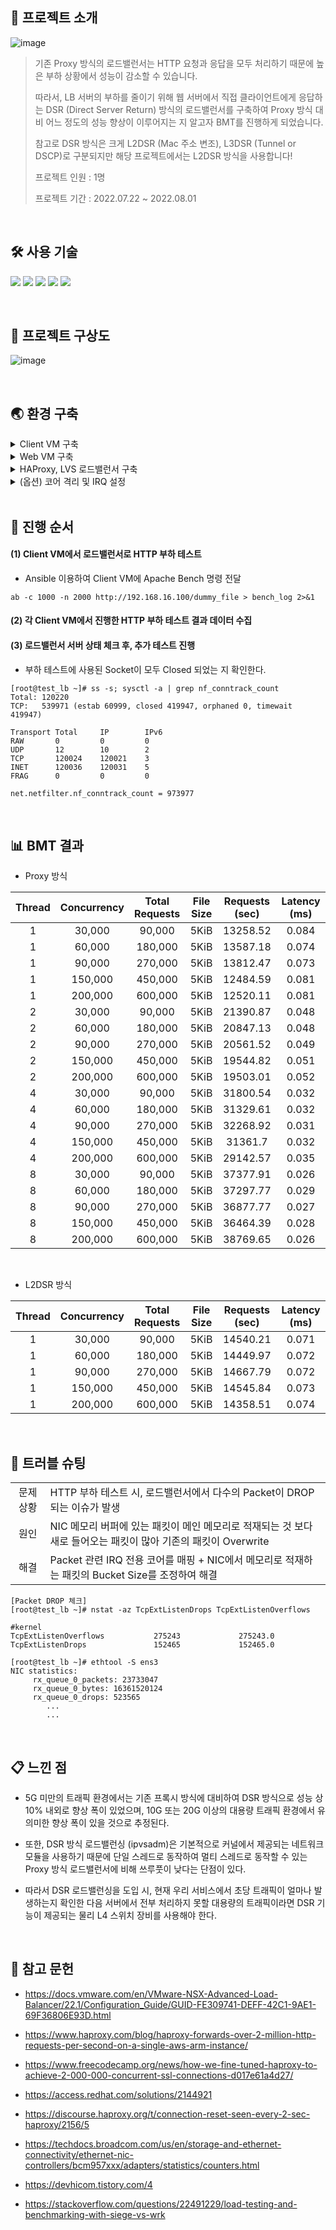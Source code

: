 ## 📝 프로젝트 소개

![image](https://github.com/akgkfk3/L2DSR-Load-Balancing-PoC-BMT/assets/55624470/24145d32-9614-42b1-8748-6176f62aa336)

> 기존 Proxy 방식의 로드밸런서는 HTTP 요청과 응답을 모두 처리하기 때문에 높은 부하 상황에서 성능이 감소할 수 있습니다.
>
> 따라서, LB 서버의 부하를 줄이기 위해 웹 서버에서 직접 클라이언트에게 응답하는 DSR (Direct Server Return) 방식의 로드밸런서를 구축하여 Proxy 방식 대비 어느 정도의 성능 향상이 이루어지는 지 알고자 BMT를 진행하게 되었습니다.
> 
> 참고로 DSR 방식은 크게 L2DSR (Mac 주소 변조), L3DSR (Tunnel or DSCP)로 구분되지만 해당 프로젝트에서는 L2DSR 방식을 사용합니다!  <br/>
> 
> 프로젝트 인원 : 1명
>  
> 프로젝트 기간 : 2022.07.22 ~ 2022.08.01

<br/>

## 🛠 사용 기술

<img src="https://img.shields.io/badge/linux-FCC624?style=for-the-badge&logo=linux&logoColor=black"> <img src="https://img.shields.io/badge/Ansible-EE0000?style=for-the-badge&logo=Ansible&logoColor=black"> <img src="https://img.shields.io/badge/HAProxy-0061FF?style=for-the-badge&logoColor=black"> <img src="https://img.shields.io/badge/Linux Virtual Server-0061FF?style=for-the-badge&logoColor=black"> <img src="https://img.shields.io/badge/Nginx-009639?style=for-the-badge&logo=Nginx&logoColor=black">


<br/>

## 🔎 프로젝트 구상도

![image](https://github.com/akgkfk3/L2DSR-Load-Balancing-PoC-BMT/assets/55624470/559da4c4-1f77-405b-9c85-15878500bfec)


<br/>

## 🌏 환경 구축

<details>
<summary>Client VM 구축</summary>

<br/>

<b>1. 벤치마크 테스트 툴 설치 (Rocky Linux 8) </b>

```
dnf install -y httpd-tools 
```

<b>2. TCP 커널 튜닝 </b>

- Setting sysctl.conf

```
cat <<EOF > /etc/sysctl.conf

### TCP
net.core.somaxconn = 250000
net.ipv4.tcp_max_orphans = 15000
net.ipv4.tcp_max_tw_buckets = 700000
net.ipv4.tcp_fin_timeout = 120
net.ipv4.tcp_syncookies = 1
net.ipv4.tcp_syn_retries = 5
net.ipv4.tcp_max_syn_backlog = 1000000
net.ipv4.tcp_keepalive_time = 30
net.ipv4.tcp_keepalive_intvl = 5
net.ipv4.tcp_keepalive_probes = 10
net.ipv4.tcp_window_scaling = 1
net.core.netdev_max_backlog = 1000000
net.netfilter.nf_conntrack_max = 700000

### Socket Buffer Size & Memory
### Unit = byte / only net.ipv4.tcp_mem's Unit = Page (4096 byte)
net.core.rmem_default=253952
net.core.wmem_default=253952
net.core.rmem_max=16777216
net.core.wmem_max=16777216
net.ipv4.tcp_rmem=4096 16384 4194304
net.ipv4.tcp_wmem=8192 16384 4194304
net.ipv4.tcp_mem = 185688 247584 6291456

### file-descripter (Linux에서는 TCP 소켓 또한 파일로 취급)
fs.file-max = 2000000

### ETC
net.ipv4.ip_forward = 1
net.ipv4.conf.all.rp_filter = 0
net.ipv4.ip_local_port_range = 1024 65535
vm.swappiness = 100
net.ipv6.conf.all.disable_ipv6 = 1
net.ipv6.conf.default.disable_ipv6 = 1

EOF
```

- Apply sysctl.conf

```
sysctl -p --system
```

</details>

<details>
<summary>Web VM 구축</summary>

<br/>

<b>1. Nginx 웹 서버 구축 (Rocky Linux 8) </b>

- Install Nginx
```
dnf install -y nginx
```

- Setting Nginx Configuration

```
cat <<EOF > /etc/nginx/nginx.conf
user nginx;
worker_processes 2;
worker_rlimit_nofile 1000000;
error_log /var/log/nginx/error.log;
pid /run/nginx.pid;

# Load dynamic modules. See /usr/share/doc/nginx/README.dynamic.
include /usr/share/nginx/modules/*.conf;

events {
	worker_connections 200000;
}

http {
    log_format  main  '$remote_addr - $remote_user [$time_local] "$request" '
                      '$status $body_bytes_sent "$http_referer" '
                      '"$http_user_agent" "$http_x_forwarded_for"';

    access_log  /var/log/nginx/access.log  main;

    sendfile            on;
    tcp_nopush          on;
    tcp_nodelay         on;
    client_body_timeout 2m;
    client_header_timeout 2m;
    send_timeout 2.5m;
    resolver_timeout 2m;
    keepalive_timeout   2m;
    types_hash_max_size 2048;

    include             /etc/nginx/mime.types;
    default_type        application/octet-stream;

    # Load modular configuration files from the /etc/nginx/conf.d directory.
    # See http://nginx.org/en/docs/ngx_core_module.html#include
    # for more information.
    include /etc/nginx/conf.d/*.conf;

    server {
        listen       80 default_server backlog=300000;
        listen       [::]:80 default_server;
        server_name  _;
        root         /usr/share/nginx/html;

        # Load configuration files for the default server block.
        include /etc/nginx/default.d/*.conf;

        location / {
        }

        error_page 404 /404.html;
            location = /40x.html {
        }

        error_page 500 502 503 504 /50x.html;
            location = /50x.html {
        }
    }

    # https 설정은 생략
}
EOF
```

- Restart Nginx Service

```
systemctl daemon-reload
systemctl restart nginx
```

<b>2. TCP 커널 튜닝 </b>

- Setting sysctl.conf

```
cat <<EOF > /etc/sysctl.conf

### TCP
net.core.somaxconn = 500000
net.ipv4.tcp_max_orphans = 30000
net.ipv4.tcp_max_tw_buckets = 1500000
net.ipv4.tcp_fin_timeout = 120
net.ipv4.tcp_syncookies = 1
net.ipv4.tcp_syn_retries = 5
net.ipv4.tcp_max_syn_backlog = 1000000
net.ipv4.tcp_keepalive_time = 30
net.ipv4.tcp_keepalive_intvl = 5
net.ipv4.tcp_keepalive_probes = 10
net.ipv4.tcp_window_scaling = 1
net.core.netdev_max_backlog = 1000000
net.core.netdev_budget = 100000
net.core.netdev_weight = 10000
net.core.netdev_budget_usecs = 5000
net.netfilter.nf_conntrack_max = 700000

### Socket Buffer Size & Memory
### Unit = byte / only net.ipv4.tcp_mem's Unit = Page (4096 byte)
net.core.rmem_default=253952
net.core.wmem_default=253952
net.core.rmem_max=16777216
net.core.wmem_max=16777216
net.ipv4.tcp_rmem=4096 16384 4194304
net.ipv4.tcp_wmem=8192 16384 4194304
net.ipv4.tcp_mem = 185688 247584 6291456

### file-descripter (Linux에서는 TCP 소켓 또한 파일로 취급)
fs.file-max = 2000000

### ETC
net.ipv4.ip_forward = 1
net.ipv4.conf.all.rp_filter = 0
net.ipv4.ip_local_port_range = 1024 65535
vm.swappiness = 100
net.ipv6.conf.all.disable_ipv6 = 1
net.ipv6.conf.default.disable_ipv6 = 1

EOF
```

- Apply sysctl.conf

```
sysctl -p --system
```

<b>3. (L2DSR) VIP 설정 </b>

- Setting sysctl.conf

```
ifconfig eth0:0 192.168.16.100/32			// VIP 추가

cat <<EOF >> /etc/sysctl.conf				// Disable ARP (VIP)
### DSR
net.ipv4.conf.lo.arp_ignore = 1
net.ipv4.conf.lo.arp_announce = 2
net.ipv4.conf.all.arp_ignore = 1
net.ipv4.conf.all.arp_announce = 2
net.ipv4.conf.default.arp_ignore = 1
net.ipv4.conf.default.arp_announce = 2
net.ipv4.conf.eth0.arp_ignore = 1
net.ipv4.conf.eth0.arp_announce = 2
EOF
```

- Apply sysctl.conf

```
sysctl -p --system
```

</details>

<details>
<summary>HAProxy, LVS 로드밸런서 구축</summary>

<br/>

<b>1. HAProxy 로드밸런서 구축 (Rocky Linux 8) </b>

- Install Build Package

```
dnf install -y gcc openssl-devel make pcre-devel readline-devel systemd-devel
```

- Install Lua 5.3

```
wget https://www.lua.org/ftp/lua-5.3.5.tar.gz --no-check-certificate
tar xvf lua-5.3.5.tar.gz
cd ~/lua-5.3.5
make INSTALL_TOP=/opt/lua-5.3.5 linux install
```

- Install HAProxy 2.2.25

```
wget http://www.haproxy.org/download/2.2/src/haproxy-2.2.25.tar.gz
tar xvf haproxy-2.2.25.tar.gz
cd ~/haproxy-2.2.25
make clean
make -j $(nproc) TARGET=linux-glibc USE_OPENSSL=1 USE_ZLIB=1 USE_LUA=1 USE_PCRE=1 USE_SYSTEMD=1 \
LUA_INC=/opt/lua-5.3.5/include LUA_LIB=/opt/lua-5.3.5/lib 
sudo make install
```

- (Optional) Self-Signed Certificate for HTTPS 

```
openssl genrsa -out server.key 2048
openssl req -new -key server.key -out server.csr \
-subj "/C=KR/ST=GeongGi/L=PhanGyo/O=Test/OU=CloudDev/CN=192.168.16.100"
openssl x509 -req -days 3650 -in server.csr -signkey server.key -out server.crt
openssl x509 -text -in server.crt
cat server.crt server.key > server.pem
```

- Setting HAProxy Config

```
#---------------------------------------------------------------------
# Global settings
#---------------------------------------------------------------------
global
    daemon
      maxconn 500000
      ulimit-n 1048576
      nbthread 4			// 코어 개수
      cpu-map 1/1-4 0-23		// 코어 매핑
    tune.bufsize 16384
    tune.maxrewrite 1024
    #tune.ssl.cachesize 100000
    #tune.ssl.lifetime 600
    pidfile     /var/run/haproxy/lbg_thread.pid
    #stats socket /var/lib/haproxy/lbg_thead4
    tune.ssl.default-dh-param 2048

#---------------------------------------------------------------------
# Defaults settings
#---------------------------------------------------------------------
defaults
    backlog                 15000
    maxconn                 10000
    retries                 3
    mode                    http
    option redispatch
    option dontlognull
    timeout connect 210s
    timeout client 200s
    timeout server 200s
    timeout http-request 180s
    timeout http-keep-alive 180s

#---------------------------------------------------------------------
# Frontend settings
#---------------------------------------------------------------------
frontend haproxy_bmt
    bind 192.168.16.100:80
    bind 192.168.16.100:443 ssl crt /root/haproxy/certs/server.pem
    log 127.0.0.1:514 local1
    rate-limit sessions 120000
    default_backend             web

#---------------------------------------------------------------------
# Backend settings
#---------------------------------------------------------------------
backend web
    balance     roundrobin
    server web01 172.16.0.101:80 check
    server web02 172.16.0.102:80 check
    server web03 172.16.0.103:80 check
    server web04 172.16.0.104:80 check
    server web05 172.16.0.105:80 check
    server web06 172.16.0.106:80 check
    server web07 172.16.0.107:80 check
    server web08 172.16.0.108:80 check
    server web09 172.16.0.109:80 check
    server web10 172.16.0.110:80 check
    server web11 172.16.0.111:80 check
    server web12 172.16.0.112:80 check
    server web13 172.16.0.113:80 check
    server web14 172.16.0.114:80 check
    server web15 172.16.0.115:80 check
    server web16 172.16.0.116:80 check
    server web17 172.16.0.117:80 check
    server web18 172.16.0.118:80 check
    server web19 172.16.0.119:80 check
    server web20 172.16.0.120:80 check
    server web21 172.16.0.121:80 check
    server web22 172.16.0.122:80 check
    server web23 172.16.0.123:80 check
    server web24 172.16.0.124:80 check
    server web25 172.16.0.125:80 check
```

<b>2. LVS 로드밸런서 구축 (Rocky Linux 8) </b>

- Install Linux Virtual Server (1.27v)

```
dnf install -y ipvsadm
```

- Start LVS

```
ipvsadm -A -t 192.168.16.100:80 -s rr
ipvsadm -a -t 192.168.16.100:80 -r 172.16.0.101:80 -g -x 35000 -y 35000
ipvsadm -a -t 192.168.16.100:80 -r 172.16.0.102:80 -g -x 35000 -y 35000
ipvsadm -a -t 192.168.16.100:80 -r 172.16.0.103:80 -g -x 35000 -y 35000
ipvsadm -a -t 192.168.16.100:80 -r 172.16.0.104:80 -g -x 35000 -y 35000
ipvsadm -a -t 192.168.16.100:80 -r 172.16.0.105:80 -g -x 35000 -y 35000
ipvsadm -a -t 192.168.16.100:80 -r 172.16.0.106:80 -g -x 35000 -y 35000
ipvsadm -a -t 192.168.16.100:80 -r 172.16.0.107:80 -g -x 35000 -y 35000
ipvsadm -a -t 192.168.16.100:80 -r 172.16.0.108:80 -g -x 35000 -y 35000
ipvsadm -a -t 192.168.16.100:80 -r 172.16.0.109:80 -g -x 35000 -y 35000
ipvsadm -a -t 192.168.16.100:80 -r 172.16.0.110:80 -g -x 35000 -y 35000
ipvsadm -a -t 192.168.16.100:80 -r 172.16.0.111:80 -g -x 35000 -y 35000
ipvsadm -a -t 192.168.16.100:80 -r 172.16.0.112:80 -g -x 35000 -y 35000
ipvsadm -a -t 192.168.16.100:80 -r 172.16.0.113:80 -g -x 35000 -y 35000
ipvsadm -a -t 192.168.16.100:80 -r 172.16.0.114:80 -g -x 35000 -y 35000
ipvsadm -a -t 192.168.16.100:80 -r 172.16.0.115:80 -g -x 35000 -y 35000
ipvsadm -a -t 192.168.16.100:80 -r 172.16.0.116:80 -g -x 35000 -y 35000
ipvsadm -a -t 192.168.16.100:80 -r 172.16.0.117:80 -g -x 35000 -y 35000
ipvsadm -a -t 192.168.16.100:80 -r 172.16.0.118:80 -g -x 35000 -y 35000
ipvsadm -a -t 192.168.16.100:80 -r 172.16.0.119:80 -g -x 35000 -y 35000
ipvsadm -a -t 192.168.16.100:80 -r 172.16.0.120:80 -g -x 35000 -y 35000
ipvsadm -a -t 192.168.16.100:80 -r 172.16.0.121:80 -g -x 35000 -y 35000
ipvsadm -a -t 192.168.16.100:80 -r 172.16.0.122:80 -g -x 35000 -y 35000
ipvsadm -a -t 192.168.16.100:80 -r 172.16.0.123:80 -g -x 35000 -y 35000
ipvsadm -a -t 192.168.16.100:80 -r 172.16.0.124:80 -g -x 35000 -y 35000
ipvsadm -a -t 192.168.16.100:80 -r 172.16.0.125:80 -g -x 35000 -y 35000
```

<b>3. TCP 커널 튜닝 </b>

- Setting sysctl.conf

```
cat <<EOF > /etc/sysctl.conf

### TCP
net.core.somaxconn = 500000
net.ipv4.tcp_max_orphans = 30000
net.ipv4.tcp_max_tw_buckets = 1500000
net.ipv4.tcp_fin_timeout = 120
net.ipv4.tcp_syncookies = 1
net.ipv4.tcp_syn_retries = 5
net.ipv4.tcp_max_syn_backlog = 1000000
net.ipv4.tcp_keepalive_time = 30
net.ipv4.tcp_keepalive_intvl = 5
net.ipv4.tcp_keepalive_probes = 10
net.ipv4.tcp_window_scaling = 1
net.core.netdev_max_backlog = 1000000
net.core.netdev_budget = 100000
net.core.netdev_weight = 10000
net.core.netdev_budget_usecs = 5000
net.netfilter.nf_conntrack_max = 700000

### Socket Buffer Size & Memory
### Unit = byte / only net.ipv4.tcp_mem's Unit = Page (4096 byte)
net.core.rmem_default=253952
net.core.wmem_default=253952
net.core.rmem_max=16777216
net.core.wmem_max=16777216
net.ipv4.tcp_rmem=4096 16384 4194304
net.ipv4.tcp_wmem=8192 16384 4194304
net.ipv4.tcp_mem = 185688 247584 6291456

### file-descripter (Linux에서는 TCP 소켓 또한 파일로 취급)
fs.file-max = 2000000

### ETC
net.ipv4.ip_forward = 1
net.ipv4.conf.all.rp_filter = 0
net.ipv4.ip_local_port_range = 1024 65535
vm.swappiness = 100
net.ipv6.conf.all.disable_ipv6 = 1
net.ipv6.conf.default.disable_ipv6 = 1

EOF
```


</details>

<details>
<summary>(옵션) 코어 격리 및 IRQ 설정</summary>

<br/>

<b>[개요]</b>

- 기본적으로 프로세스(스레드)는 운영체제에게 CPU를 할당 받아서 자신의 문맥 (Context)를 실행한다.

- 하지만 모든 CPU 코어는 공유하기 때문에 프로세스(스레드) 간의 CPU 경합이 발생하여 매 테스트마다 표준 편차가 일정하지 않다.

- SLA 99.9%를 달성해야 하는 서비스의 경우, CPU 코어를 격리하여 해당 프로세스에 코어를 매핑해주어야 한다. 

- 코어를 격리한다는 것은 OS의 기본적인 CPU 스케쥴링에서 해당 코어를 제외하는 것을 의미하며 특정 프로세스에 해당 코어를 매핑하지 않는 이상, 격리된 CPU 코어는 절대 사용되지 않는다.

- 정리하자면 여기서는 크게 2가지 설정을 할 예정인데 하나는 CPU 코어를 격리하여 로드밸런싱 프로세스에 해당 코어를 매핑해줄 것이고, 또 다른 하나는 격리된 CPU 코어를 특정 IRQ 전용 코어로 매핑해줄 것이다.

- 특정 IRQ란 간단히 말해서 NIC에 있는 패킷을 메인 메모리로 적재하는 IRQ를 의미하는데 대용량의 트래픽 환경에서는 패킷 DROP을 줄이기 위해 무조건 설정해주어야 한다.

<br/>

<b>1. CPU 코어 격리 (Rocky Linux 8)</b>

- isolate CPU Core

```
vim /etc/default/grub
---------------------------------------------------------------
		...
GRUB_CMDLINE_LINUX="crashkernel=auto rhgb quiet isolcpus=0-12"		// 격리할 CPU 코어 번호 지정
		...
---------------------------------------------------------------
grub2-mkconfig -o /boot/grub2/grub.cfg
systemctl stop irqbalance.service					// irqbalance 데몬은 하드웨어 인터럽트를 여러 CPU 코어에 분산해주는 역할을 하는데
systemctl disable irqbalance.service					// 코어 매핑에 영향을 끼칠 수 있으므로 해당 데몬 중지한다.
sysctl -w "kernel.numa_balancing = 0"
sysctl --system
```

- check isolated CPU Cores

```
cat /sys/devices/system/cpu/isolated
```

<b>2. 로드밸런싱 프로세스에 전용 CPU 코어 매핑</b>

- tasket 커맨드를 이용한 코어 매핑

```
taskset -c 0-3 haproxy -D -f haproxy.cfg
```

- HAProxy Config를 통한 코어 매핑

```
#---------------------------------------------------------------------
# Global settings
#---------------------------------------------------------------------
global
    daemon
      maxconn 500000
      ulimit-n 1048576
      nbthread 4			// 코어 개수
      cpu-map 1/1-4 0-3			// 코어 매핑
		...
		...
```

<b>3. 패킷 관련 IRQ에 전용 CPU 코어 매핑</b>

- modify Rx, Tx Ring buffer Size and qdisc (backlog, txqueuelen)

```
ethtool -g p2p2 								// 상태 확인
ethtool -G p2p2 rx 2047								// rx 버퍼 사이즈 수정
ethtool -G P2P2 tx 2047								// tx 버퍼 사이즈 수정

sysctl -w "net.core.netdev_max_backlog = 9000000"				// incoming  - backlog Size
ifconfig p2p2 txqueuelen 30000							// Outcoming - txqueuelen Size 
```

- Setting Multi-Rx, Tx queue

```
ethtool -l p2p2									// 상태 확인 (combined이 1이면 Disable 상태, 2 이상이 Multi Queue)
ethtool -L p2p2 combined 4							// Rx,Tx Queue 5개 생성 후 Combined
ethtool -n p2p2 rx-flow-hash tcp4						// NIC에서 Hash 기반으로 패킷을 여러 Rx, Tx queue로 분산한다.
```

- Setting IRQ Affinity

```
cat /proc/interrupt | grep p2p2-TxRx						// 포트 이름에 따라 다를 수도 있으니 처음엔 전체 출력 후 찾아볼 것
echo 6 > /proc/irq/105/smp_affinity_list    					// 105번 IRQ는 격리된 코어 6번으로만 처리한다.                                                 
echo 7 > /proc/irq/106/smp_affinity_list                       			// 106번 IRQ는 격리된 코어 7번으로만 처리한다.
echo 8 > /proc/irq/107/smp_affinity_list					// 107번 IRQ는 격리된 코어 8번으로만 처리한다.
echo 9 > /proc/irq/108/smp_affinity_list					// 108번 IRQ는 격리된 코어 9번으로만 처리한다.
echo 10 > /proc/irq/109/smp_affinity_list					// 109번 IRQ는 격리된 코어 10번으로만 처리한다.
```

- Check IRQ Affinity

```
hping --flood --udp x.x.x.x							// 다른 서버에서 무작위 패킷 전송
watch "cat/proc/interrupt | grep p2p2"						// 전용 코어에서 실행되는지 확인
watch -n 1 "ethtool -S p2p2 | grep -E 'rx_ucast_packets|rx_bcast_packets \	// Hash 기반으로 여러 Multi Queue로 분산되는지 확인
|rx_discards|rx_drops|tx_ucast_packets|tx_bcast_packets|tx_discards|tx_drops'"
```

</details>

<br/>

## 🔀 진행 순서

#### (1) Client VM에서 로드밸런서로 HTTP 부하 테스트

- Ansible 이용하여 Client VM에 Apache Bench 명령 전달

```
ab -c 1000 -n 2000 http://192.168.16.100/dummy_file > bench_log 2>&1
```

#### (2) 각 Client VM에서 진행한 HTTP 부하 테스트 결과 데이터 수집

#### (3) 로드밸런서 서버 상태 체크 후, 추가 테스트 진행

- 부하 테스트에 사용된 Socket이 모두 Closed 되었는 지 확인한다.

```
[root@test_lb ~]# ss -s; sysctl -a | grep nf_conntrack_count
Total: 120220
TCP:   539971 (estab 60999, closed 419947, orphaned 0, timewait 419947)

Transport Total     IP        IPv6
RAW       0         0         0
UDP       12        10        2
TCP       120024    120021    3
INET      120036    120031    5
FRAG      0         0         0

net.netfilter.nf_conntrack_count = 973977
```

<br/>

## 📊 BMT 결과

- Proxy 방식

|Thread|Concurrency|Total Requests|File Size|Requests (sec)|Latency (ms)
|:---:|:---:|:---:|:---:|:---:|:---:|
|1|30,000|90,000|5KiB|13258.52|0.084|
|1|60,000|180,000|5KiB|13587.18|0.074|
|1|90,000|270,000|5KiB|13812.47|0.073|
|1|150,000|450,000|5KiB|12484.59|0.081|
|1|200,000|600,000|5KiB|12520.11|0.081|
|2|30,000|90,000|5KiB|21390.87|0.048|
|2|60,000|180,000|5KiB|20847.13|0.048|
|2|90,000|270,000|5KiB|20561.52|0.049|
|2|150,000|450,000|5KiB|19544.82|0.051|
|2|200,000|600,000|5KiB|19503.01|0.052|
|4|30,000|90,000|5KiB|31800.54|0.032|
|4|60,000|180,000|5KiB|31329.61|0.032|
|4|90,000|270,000|5KiB|32268.92|0.031|
|4|150,000|450,000|5KiB|31361.7|0.032|
|4|200,000|600,000|5KiB|29142.57|0.035|
|8|30,000|90,000|5KiB|37377.91|0.026|
|8|60,000|180,000|5KiB|37297.77|0.029|
|8|90,000|270,000|5KiB|36877.77|0.027|
|8|150,000|450,000|5KiB|36464.39|0.028|
|8|200,000|600,000|5KiB|38769.65|0.026|

<br/>

- L2DSR 방식

|Thread|Concurrency|Total Requests|File Size|Requests (sec)|Latency (ms)
|:---:|:---:|:---:|:---:|:---:|:---:|
|1|30,000|90,000|5KiB|14540.21|0.071|
|1|60,000|180,000|5KiB|14449.97|0.072|
|1|90,000|270,000|5KiB|14667.79|0.072|
|1|150,000|450,000|5KiB|14545.84|0.073|
|1|200,000|600,000|5KiB|14358.51|0.074|

<br/>

## 🌟 트러블 슈팅

<table>
  	<tr>
  		<td align="center">
      			문제 상황  
    		</td>
		<td>
      			HTTP 부하 테스트 시, 로드밸런서에서 다수의 Packet이 DROP 되는 이슈가 발생
    		</td>
  	</tr>
	<tr>
		<td align="center">
			원인
		</td>
		<td>
   			NIC 메모리 버퍼에 있는 패킷이 메인 메모리로 적재되는 것 보다 새로 들어오는 패킷이 많아 기존의 패킷이 Overwrite 
    		</td>
	</tr>
 	<tr>
     		<td align="center">
			해결
		</td>
		<td>
      			Packet 관련 IRQ 전용 코어를 매핑 + NIC에서 메모리로 적재하는 패킷의 Bucket Size를 조정하여 해결
    		</td>
      	</tr>
</table>

```
[Packet DROP 체크]
[root@test_lb ~]# nstat -az TcpExtListenDrops TcpExtListenOverflows

#kernel
TcpExtListenOverflows           275243             275243.0
TcpExtListenDrops               152465             152465.0

[root@test_lb ~]# ethtool -S ens3
NIC statistics:
     rx_queue_0_packets: 23733047
     rx_queue_0_bytes: 16361520124
     rx_queue_0_drops: 523565
		...
		...
```

<br/>

## 📋 느낀 점

- 5G 미만의 트래픽 환경에서는 기존 프록시 방식에 대비하여 DSR 방식으로 성능 상 10% 내외로 향상 폭이 있었으며, 10G 또는 20G 이상의 대용량 트래픽 환경에서 유의미한 향상 폭이 있을 것으로 추정된다.

- 또한, DSR 방식 로드밸런싱 (ipvsadm)은 기본적으로 커널에서 제공되는 네트워크 모듈을 사용하기 때문에 단일 스레드로 동작하여 멀티 스레드로 동작할 수 있는 Proxy 방식 로드밸런서에 비해 쓰루풋이 낮다는 단점이 있다.

- 따라서 DSR 로드밸런싱을 도입 시, 현재 우리 서비스에서 초당 트래픽이 얼마나 발생하는지 확인한 다음 서버에서 전부 처리하지 못할 대용량의 트래픽이라면 DSR 기능이 제공되는 물리 L4 스위치 장비를 사용해야 한다.

<br/>

## 📄 참고 문헌

- https://docs.vmware.com/en/VMware-NSX-Advanced-Load-Balancer/22.1/Configuration_Guide/GUID-FE309741-DEFF-42C1-9AE1-69F36806E93D.html

- https://www.haproxy.com/blog/haproxy-forwards-over-2-million-http-requests-per-second-on-a-single-aws-arm-instance/  

- https://www.freecodecamp.org/news/how-we-fine-tuned-haproxy-to-achieve-2-000-000-concurrent-ssl-connections-d017e61a4d27/

- https://access.redhat.com/solutions/2144921

- https://discourse.haproxy.org/t/connection-reset-seen-every-2-sec-haproxy/2156/5

- https://techdocs.broadcom.com/us/en/storage-and-ethernet-connectivity/ethernet-nic-controllers/bcm957xxx/adapters/statistics/counters.html

- https://devhicom.tistory.com/4

- https://stackoverflow.com/questions/22491229/load-testing-and-benchmarking-with-siege-vs-wrk









